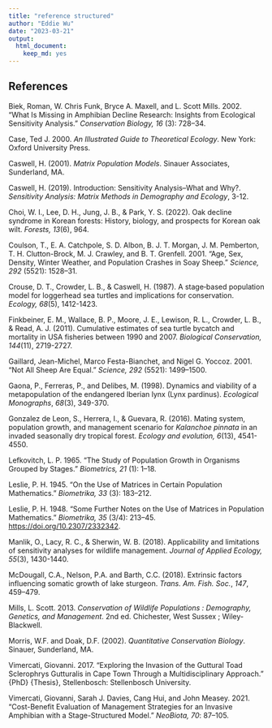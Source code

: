 ```yaml
---
title: "reference structured"
author: "Eddie Wu"
date: "2023-03-21"
output: 
  html_document:
    keep_md: yes
---
```





## References

Biek, Roman, W. Chris Funk, Bryce A. Maxell, and L. Scott Mills. 2002. “What Is Missing in Amphibian Decline Research: Insights from Ecological Sensitivity Analysis.” _Conservation Biology, 16_ (3): 728–34.

Case, Ted J. 2000. _An Illustrated Guide to Theoretical Ecology_. New York: Oxford University Press.

Caswell, H. (2001). *Matrix Population Models*. Sinauer Associates, Sunderland, MA.

Caswell, H. (2019). Introduction: Sensitivity Analysis–What and Why?. *Sensitivity Analysis: Matrix Methods in Demography and Ecology*, 3-12.

Choi, W. I., Lee, D. H., Jung, J. B., & Park, Y. S. (2022). Oak decline syndrome in Korean forests: History, biology, and prospects for Korean oak wilt. *Forests, 13*(6), 964.

Coulson, T., E. A. Catchpole, S. D. Albon, B. J. T. Morgan, J. M. Pemberton, T. H. Clutton-Brock, M. J. Crawley, and B. T. Grenfell. 2001. “Age, Sex, Density, Winter Weather, and Population Crashes in Soay Sheep.” _Science, 292_ (5521): 1528–31.

Crouse, D. T., Crowder, L. B., & Caswell, H. (1987). A stage‐based population model for loggerhead sea turtles and implications for conservation. *Ecology, 68*(5), 1412-1423.

Finkbeiner, E. M., Wallace, B. P., Moore, J. E., Lewison, R. L., Crowder, L. B., & Read, A. J. (2011). Cumulative estimates of sea turtle bycatch and mortality in USA fisheries between 1990 and 2007. *Biological Conservation, 144*(11), 2719-2727.

Gaillard, Jean-Michel, Marco Festa-Bianchet, and Nigel G. Yoccoz. 2001. “Not All Sheep Are Equal.” _Science, 292_ (5521): 1499–1500.

Gaona, P., Ferreras, P., and Delibes, M. (1998). Dynamics and viability of a metapopulation of the endangered Iberian lynx (Lynx pardinus). _Ecological Monographs_, _68_(3), 349-370.

Gonzalez de Leon, S., Herrera, I., & Guevara, R. (2016). Mating system, population growth, and management scenario for *Kalanchoe pinnata* in an invaded seasonally dry tropical forest. *Ecology and evolution, 6*(13), 4541-4550.

Lefkovitch, L. P. 1965. “The Study of Population Growth in Organisms Grouped by Stages.” _Biometrics, 21_ (1): 1–18.

Leslie, P. H. 1945. “On the Use of Matrices in Certain Population Mathematics.” _Biometrika, 33_ (3): 183–212.

Leslie, P. H. 1948. “Some Further Notes on the Use of Matrices in Population Mathematics.” _Biometrika, 35_ (3/4): 213–45. https://doi.org/10.2307/2332342.

Manlik, O., Lacy, R. C., & Sherwin, W. B. (2018). Applicability and limitations of sensitivity analyses for wildlife management. *Journal of Applied Ecology, 55*(3), 1430-1440.

McDougall, C.A., Nelson, P.A. and Barth, C.C. (2018). Extrinsic factors influencing somatic growth of lake sturgeon. _Trans. Am. Fish. Soc._, _147_, 459–479.

Mills, L. Scott. 2013. _Conservation of Wildlife Populations : Demography, Genetics, and Management_. 2nd ed. Chichester, West Sussex ; Wiley-Blackwell.

Morris, W.F. and Doak, D.F. (2002). _Quantitative Conservation Biology_. Sinauer, Sunderland, MA.

Vimercati, Giovanni. 2017. “Exploring the Invasion of the Guttural Toad Sclerophrys Gutturalis in Cape Town Through a Multidisciplinary Approach.” {PhD} {Thesis}, Stellenbosch: Stellenbosch University.

Vimercati, Giovanni, Sarah J. Davies, Cang Hui, and John Measey. 2021. “Cost-Benefit Evaluation of Management Strategies for an Invasive Amphibian with a Stage-Structured Model.” _NeoBiota, 70_: 87–105.
